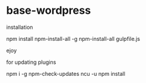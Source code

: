 # base-wordpress

installation

npm install npm-install-all -g
npm-install-all gulpfile.js

ejoy

for updating plugins

npm i -g npm-check-updates
ncu -u
npm install
